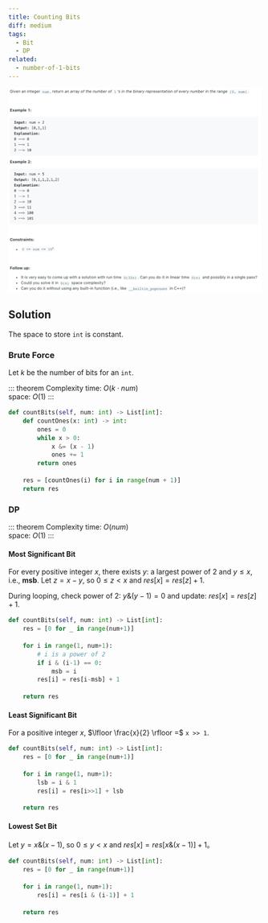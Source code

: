 ```yaml
---
title: Counting Bits
diff: medium
tags:
  - Bit
  - DP
related:
  - number-of-1-bits
---
```


<img class="medium-zoom" src="/algo/counting-bits.png" alt="https://leetcode.com/problems/counting-bits">

## Solution

The space to store `int` is constant.

### Brute Force

Let $k$ be the number of bits for an `int`.

::: theorem Complexity
time: $O(k \cdot num)$  
space: $O(1)$
:::

```py
def countBits(self, num: int) -> List[int]:
    def countOnes(x: int) -> int:
        ones = 0
        while x > 0:
            x &= (x - 1)
            ones += 1
        return ones

    res = [countOnes(i) for i in range(num + 1)]
    return res
```

### DP

::: theorem Complexity
time: $O(num)$  
space: $O(1)$
:::

#### Most Significant Bit

For every positive integer $x$, there exists $y$: a largest power of $2$ and $y \le x$, i.e., **msb**. Let $z = x-y$, so $0 \le z < x$ and $res[x] = res[z] + 1$.

During looping, check power of 2: $y \&(y-1)=0$ and update: $res[x]=res[z]+1$.

```py
def countBits(self, num: int) -> List[int]:
    res = [0 for _ in range(num+1)]

    for i in range(1, num+1):
        # i is a power of 2
        if i & (i-1) == 0:
            msb = i
        res[i] = res[i-msb] + 1

    return res
```

#### Least Significant Bit

For a positive integer $x$, $\lfloor \frac{x}{2} \rfloor =$ `x >> 1`.

```py
def countBits(self, num: int) -> List[int]:
    res = [0 for _ in range(num+1)]

    for i in range(1, num+1):
        lsb = i & 1
        res[i] = res[i>>1] + lsb

    return res
```

#### Lowest Set Bit

Let $y=x \&(x-1)$, so $0 \le y < x$ and $res[x]=res[x \&(x-1)]+1$。

```py
def countBits(self, num: int) -> List[int]:
    res = [0 for _ in range(num+1)]

    for i in range(1, num+1):
        res[i] = res[i & (i-1)] + 1

    return res
```
